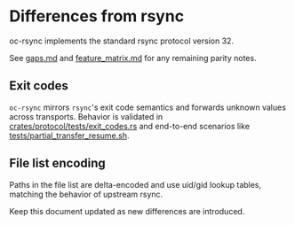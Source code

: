 # Differences from rsync

oc-rsync implements the standard rsync protocol version 32.

See [gaps.md](gaps.md) and [feature_matrix.md](feature_matrix.md) for any remaining parity notes.

## Exit codes

`oc-rsync` mirrors `rsync`'s exit code semantics and forwards unknown values
across transports. Behavior is validated in
[crates/protocol/tests/exit_codes.rs](../crates/protocol/tests/exit_codes.rs)
and end-to-end scenarios like
[tests/partial_transfer_resume.sh](../tests/partial_transfer_resume.sh).

## File list encoding

Paths in the file list are delta-encoded and use uid/gid lookup tables, matching
the behavior of upstream rsync.

Keep this document updated as new differences are introduced.

